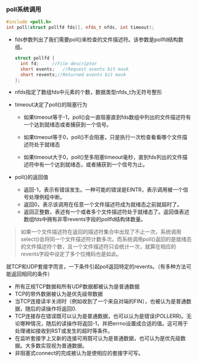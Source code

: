 ### poll系统调用

```c++
#include <poll.h>
int poll(struct pollfd fds[], nfds_t nfds, int timeout);
```

* fds参数列出了我们需要poll()来检查的文件描述符。该参数是pollfd结构数组。

  ```c++
  struct pollfd {
    int fd;		//File descriptor
    short events;	//Request events bit mask
    short revents;//Returned events bit mask
  };
  ```

* nfds指定了数组fds中元素的个数，数据类型nfds_t为无符号整形

* timeout决定了poll()的阻塞行为

  - 如果timeout等于-1，poll()会一直阻塞直到fds数组中列出的文件描述符有一个达到就绪态或者捕获到一个信号。

  - 如果timeout等于0，poll()不会阻塞，只是执行一次检查看看哪个文件描述符处于就绪态

  - 如果timeout大于0，poll()至多阻塞timeout毫秒，直到fds列出的文件描述符中有一个达到就绪态，或者捕获到一个信号为止。

* poll()的返回值

  * 返回-1，表示有错误发生。一种可能的错误是EINTR，表示调用被一个信号处理例程中断。
  * 返回0，表示该调用在任意一个文件描述符成为就绪态之前就超时了。
  * 返回正整数，表述有一个或者多个文件描述符处于就绪态了。返回值表述数组fds中拥有非零revents字段的pollfd结构体数量。

> 如果一个文件描述符在返回的描述符集合中出现了不止一次，系统调用select()会将同一个文件描述符计数多次。而系统调用poll()返回的是就绪态的文件描述符个数，且一个文件描述符只会统计一次，就算在相应的revents字段中设定了多个位掩码也是如此。

就TCP和UDP套接字而言，一下条件引起poll返回特定的revents。（有多种方法可能返回相同的条件）

* 所有正规TCP数据和所有UDP数据都被认为是普通数据
* TCP的带外数据被认为是优先级带数据
* 当TCP连接读半关闭时（例如收到了一个来自对端的FIN），也被认为是普通数据，随后的读操作将返回0.
* TCP连接存在错误既可以认为是普通数据，也可以认为是错误(POLLERR)。无论哪种情况，随后的读操作将返回-1，并把errno设置成合适的值。这可用于处理诸如接收到RST或发生的超时等条件。
* 在监听套接字上又新的连接可用既可认为是普通数据，也可认为是优先级数据。大多数实现视为普通数据。
* 非阻塞式connect的完成被认为是使相应的套接字可写。
